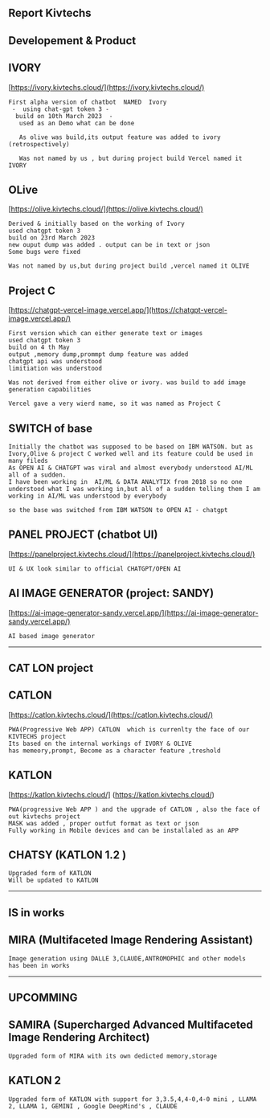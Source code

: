 ## Report Kivtechs 

## Developement & Product 

## IVORY 

[https://ivory.kivtechs.cloud/](https://ivory.kivtechs.cloud/)

	First alpha version of chatbot	NAMED  Ivory 
	 -  using chat-gpt token 3 - 
	  build on 10th March 2023  - 
	   used as an Demo what can be done 

	   As olive was build,its output feature was added to ivory (retrospectively) 
	  
	   Was not named by us , but during project build Vercel named it IVORY



## OLive 

[https://olive.kivtechs.cloud/](https://olive.kivtechs.cloud/)

	Derived & initially based on the working of Ivory 
	used chatgpt token 3 
	build on 23rd March 2023 
	new ouput dump was added . output can be in text or json 
	Some bugs were fixed 

	Was not named by us,but during project build ,vercel named it OLIVE


##  Project C

[https://chatgpt-vercel-image.vercel.app/](https://chatgpt-vercel-image.vercel.app/)
 
	First version which can either generate text or images 
	used chatgpt token 3 
	build on 4 th May 
	output ,memory dump,prommpt dump feature was added 
	chatgpt api was understood 
	limitiation was understood 

	Was not derived from either olive or ivory. was build to add image generation capabilities 

	Vercel gave a very wierd name, so it was named as Project C 


## SWITCH of base

	Initially the chatbot was supposed to be based on IBM WATSON. but as Ivory,Olive & project C worked well and its feature could be used in many fileds 
	As OPEN AI & CHATGPT was viral and almost everybody understood AI/ML all of a sudden.
	I have been working in  AI/ML & DATA ANALYTIX from 2018 so no one understood what I was working in,but all of a sudden telling them I am working in AI/ML was understood by everybody 
	 
	so the base was switched from IBM WATSON to OPEN AI - chatgpt 






## PANEL PROJECT (chatbot UI)

[https://panelproject.kivtechs.cloud/](https://panelproject.kivtechs.cloud/)

	UI & UX look similar to official CHATGPT/OPEN AI 


## AI IMAGE GENERATOR (project: SANDY)

[https://ai-image-generator-sandy.vercel.app/](https://ai-image-generator-sandy.vercel.app/)

	AI based image generator 




_____________________________________________________________________________________________________________


## CAT LON project 

## CATLON

[https://catlon.kivtechs.cloud/](https://catlon.kivtechs.cloud/)

	PWA(Progressive Web APP) CATLON  which is currenlty the face of our KIVTECHS project 
	Its based on the internal workings of IVORY & OLIVE 
	has memeory,prompt, Become as a character feature ,treshold 


## KATLON 

[https://katlon.kivtechs.cloud/] (https://katlon.kivtechs.cloud/)

	PWA(progressive Web APP ) and the upgrade of CATLON , also the face of out kivtechs project 
	MASK was added , proper outfut format as text or json 
	Fully working in Mobile devices and can be installaled as an APP 


## CHATSY (KATLON 1.2 )

	Upgraded form of KATLON 
	Will be updated to KATLON 	




-------------------------------------------------------------------------------------------------------------------------------------
## IS in works 

## MIRA (Multifaceted Image Rendering Assistant)

	Image generation using DALLE 3,CLAUDE,ANTROMOPHIC and other models 
	has been in works 



-----------------------------------------------------------------------------------------------------------------------------------------


## UPCOMMING 


## SAMIRA (Supercharged Advanced Multifaceted Image Rendering Architect)

	Upgraded form of MIRA with its own dedicted memory,storage 



## KATLON 2 
	
	Upgraded form of KATLON with support for 3,3.5,4,4-0,4-0 mini , LLAMA 2, LLAMA 1, GEMINI , Google DeepMind's , CLAUDE 


	
